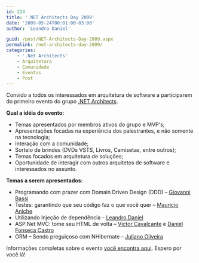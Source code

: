```yaml
---
id: 224
title: '.NET Architects Day 2009'
date: '2009-05-24T00:01:00-03:00'
author: 'Leandro Daniel'

guid: /post/NET-Architects-Day-2009.aspx
permalink: /net-architects-day-2009/
categories:
    - '.Net Architects'
    - Arquitetura
    - Comunidade
    - Eventos
    - Post
---
```


Convido a todos os interessados em arquitetura de software a participarem do primeiro evento do grupo [.NET Architects](http://www.dotnetarchitects.net/dotnetarchitects/).

**Qual a idéia do evento:**

- Temas apresentados por membros ativos do grupo e MVP's;
- Apresentações focadas na experiência dos palestrantes, e não somente na tecnologia;
- Interação com a comunidade;
- Sorteio de brindes (DVDs VSTS, Livros, Camisetas, entre outros);
- Temas focados em arquitetura de soluções;
- Oportunidade de interagir com outros arquitetos de software e interessados no assunto.

**Temas a serem apresentados:**

- Programando com prazer com Domain Driven Design (DDD) – [Giovanni Bassi](http://giovannibassi.com)
- Testes: garantindo que seu código faz o que você quer – [Mauricio Aniche](http://aniche.com.br)
- Utilizando Injeção de dependência – [Leandro Daniel](http://reverb.leandrodaniel.com)
- ASP.Net MVC: tome seu HTML de volta – [Victor Cavalcante](http://www.cavalcante.net/) e [Daniel Fonseca Castro](http://www.danielfonsecacastro.com.br/)
- ORM – Sendo preguiçoso com NHibernate – [Juliano Oliveira](http://programandoem.net/)

Informações completas sobre o evento [você encontra aqui](http://www.dotnetarchitects.net/page/NET-Architects-Day-2009). Espero por você lá!